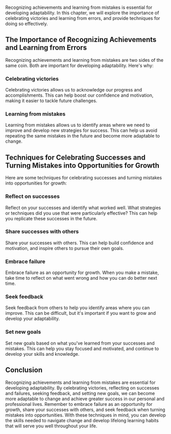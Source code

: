 
Recognizing achievements and learning from mistakes is essential for developing adaptability. In this chapter, we will explore the importance of celebrating victories and learning from errors, and provide techniques for doing so effectively.

The Importance of Recognizing Achievements and Learning from Errors
-------------------------------------------------------------------

Recognizing achievements and learning from mistakes are two sides of the same coin. Both are important for developing adaptability. Here's why:

### Celebrating victories

Celebrating victories allows us to acknowledge our progress and accomplishments. This can help boost our confidence and motivation, making it easier to tackle future challenges.

### Learning from mistakes

Learning from mistakes allows us to identify areas where we need to improve and develop new strategies for success. This can help us avoid repeating the same mistakes in the future and become more adaptable to change.

Techniques for Celebrating Successes and Turning Mistakes into Opportunities for Growth
---------------------------------------------------------------------------------------

Here are some techniques for celebrating successes and turning mistakes into opportunities for growth:

### Reflect on successes

Reflect on your successes and identify what worked well. What strategies or techniques did you use that were particularly effective? This can help you replicate these successes in the future.

### Share successes with others

Share your successes with others. This can help build confidence and motivation, and inspire others to pursue their own goals.

### Embrace failure

Embrace failure as an opportunity for growth. When you make a mistake, take time to reflect on what went wrong and how you can do better next time.

### Seek feedback

Seek feedback from others to help you identify areas where you can improve. This can be difficult, but it's important if you want to grow and develop your adaptability.

### Set new goals

Set new goals based on what you've learned from your successes and mistakes. This can help you stay focused and motivated, and continue to develop your skills and knowledge.

Conclusion
----------

Recognizing achievements and learning from mistakes are essential for developing adaptability. By celebrating victories, reflecting on successes and failures, seeking feedback, and setting new goals, we can become more adaptable to change and achieve greater success in our personal and professional lives. Remember to embrace failure as an opportunity for growth, share your successes with others, and seek feedback when turning mistakes into opportunities. With these techniques in mind, you can develop the skills needed to navigate change and develop lifelong learning habits that will serve you well throughout your life.
